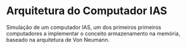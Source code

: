 # Arquitetura do Computador IAS

Simulação de um computador IAS, um dos primeiros primeiros computadores a implementar o conceito armazenamento na memória, baseado na arquitetura de Von Neumann.